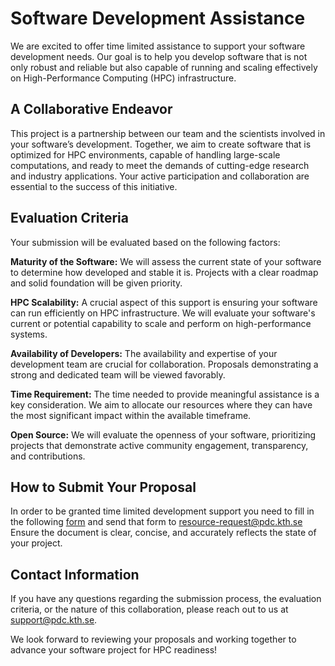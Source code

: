 # Software Development Assistance

We are excited to offer time limited assistance to support your software development needs. Our goal is to help you develop software that is not only robust and reliable but also capable of running and scaling effectively on High-Performance Computing (HPC) infrastructure.

## A Collaborative Endeavor

This project is a partnership between our team and the scientists involved in your software’s development. Together, we aim to create software that is optimized for HPC environments, capable of handling large-scale computations, and ready to meet the demands of cutting-edge research and industry applications. Your active participation and collaboration are essential to the success of this initiative.

## Evaluation Criteria

Your submission will be evaluated based on the following factors:

**Maturity of the Software:** We will assess the current state of your software to determine how developed and stable it is. Projects with a clear roadmap and solid foundation will be given priority.

**HPC Scalability:** A crucial aspect of this support is ensuring your software can run efficiently on HPC infrastructure. We will evaluate your software's current or potential capability to scale and perform on high-performance systems.

**Availability of Developers:** The availability and expertise of your development team are crucial for collaboration. Proposals demonstrating a strong and dedicated team will be viewed favorably.

**Time Requirement:** The time needed to provide meaningful assistance is a key consideration. We aim to allocate our resources where they can have the most significant impact within the available timeframe.

**Open Source:** We will evaluate the openness of your software, prioritizing projects that demonstrate active community engagement, transparency, and contributions.

## How to Submit Your Proposal

In order to be granted time limited development support you need to fill in the
following [form](../download/Software%20Quality%20Mark.xlsx)
and send that form to [resource-request@pdc.kth.se](mailto:resource-request@pdc.kth.se)
Ensure the document is clear, concise, and accurately reflects the state of your project.

## Contact Information

If you have any questions regarding the submission process, the evaluation criteria, or the nature of this collaboration, please reach out to us at [support@pdc.kth.se](mailto:support@pdc.kth.se).

We look forward to reviewing your proposals and working together to advance your software project for HPC readiness!

